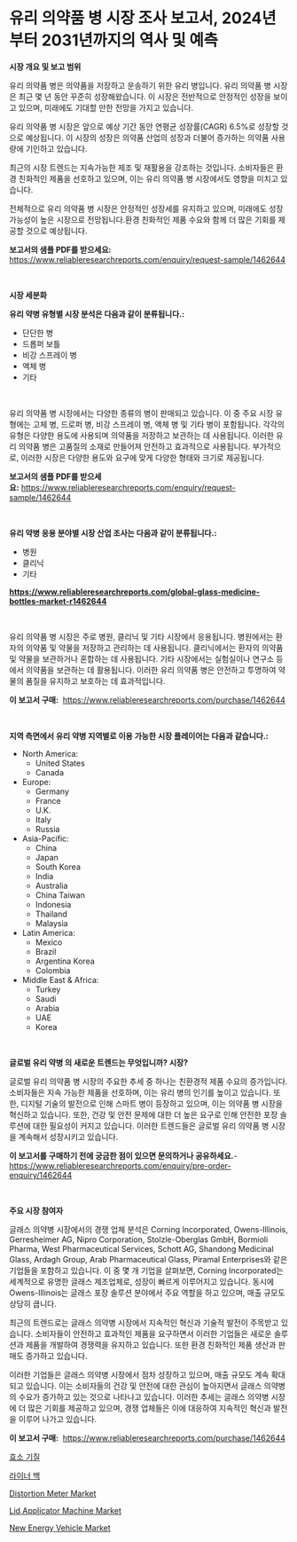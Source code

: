 <p><h1>유리 의약품 병 시장 조사 보고서, 2024년부터 2031년까지의 역사 및 예측</h1></p><p><strong>시장 개요 및 보고 범위</strong></p>
<p><p>유리 의약품 병은 의약품을 저장하고 운송하기 위한 유리 병입니다. 유리 의약품 병 시장은 최근 몇 년 동안 꾸준히 성장해왔습니다. 이 시장은 전반적으로 안정적인 성장을 보이고 있으며, 미래에도 기대할 만한 전망을 가지고 있습니다.</p><p>유리 의약품 병 시장은 앞으로 예상 기간 동안 연평균 성장률(CAGR) 6.5%로 성장할 것으로 예상됩니다. 이 시장의 성장은 의약품 산업의 성장과 더불어 증가하는 의약품 사용량에 기인하고 있습니다.</p><p>최근의 시장 트렌드는 지속가능한 제조 및 재활용을 강조하는 것입니다. 소비자들은 환경 친화적인 제품을 선호하고 있으며, 이는 유리 의약품 병 시장에서도 영향을 미치고 있습니다.</p><p>전체적으로 유리 의약품 병 시장은 안정적인 성장세를 유지하고 있으며, 미래에도 성장 가능성이 높은 시장으로 전망됩니다.환경 친화적인 제품 수요와 함께 더 많은 기회를 제공할 것으로 예상됩니다.</p></p>
<p><strong>보고서의 샘플 PDF를 받으세요:</strong> <a href="https://www.reliableresearchreports.com/enquiry/request-sample/1462644">https://www.reliableresearchreports.com/enquiry/request-sample/1462644</a></p>
<p>&nbsp;</p>
<p><strong>시장 세분화</strong></p>
<p><strong>유리 약병 유형별 시장 분석은 다음과 같이 분류됩니다.:</strong></p>
<p><ul><li>단단한 병</li><li>드롭퍼 보틀</li><li>비강 스프레이 병</li><li>액체 병</li><li>기타</li></ul></p>
<p>&nbsp;</p>
<p><p>유리 의약품 병 시장에서는 다양한 종류의 병이 판매되고 있습니다. 이 중 주요 시장 유형에는 고체 병, 드로퍼 병, 비강 스프레이 병, 액체 병 및 기타 병이 포함됩니다. 각각의 유형은 다양한 용도에 사용되며 의약품을 저장하고 보관하는 데 사용됩니다. 이러한 유리 의약품 병은 고품질의 소재로 만들어져 안전하고 효과적으로 사용됩니다. 부가적으로, 이러한 시장은 다양한 용도와 요구에 맞게 다양한 형태와 크기로 제공됩니다.</p></p>
<p><strong>보고서의 샘플 PDF를 받으세요:</strong>&nbsp;<a href="https://www.reliableresearchreports.com/enquiry/request-sample/1462644">https://www.reliableresearchreports.com/enquiry/request-sample/1462644</a></p>
<p>&nbsp;</p>
<p><strong> 유리 약병 응용 분야별 시장 산업 조사는 다음과 같이 분류됩니다.:</strong></p>
<p><ul><li>병원</li><li>클리닉</li><li>기타</li></ul></p>
<p><strong><a href="https://www.reliableresearchreports.com/global-glass-medicine-bottles-market-r1462644">https://www.reliableresearchreports.com/global-glass-medicine-bottles-market-r1462644</a></strong></p>
<p>&nbsp;</p>
<p><p>유리 의약품 병 시장은 주로 병원, 클리닉 및 기타 시장에서 응용됩니다. 병원에서는 환자의 의약품 및 약물을 저장하고 관리하는 데 사용됩니다. 클리닉에서는 환자의 의약품 및 약물을 보관하거나 혼합하는 데 사용됩니다. 기타 시장에서는 실험실이나 연구소 등에서 의약품을 보관하는 데 활용됩니다. 이러한 유리 의약품 병은 안전하고 투명하여 약물의 품질을 유지하고 보호하는 데 효과적입니다.</p></p>
<p><strong>이 보고서 구매:</strong>&nbsp; <a href="https://www.reliableresearchreports.com/purchase/1462644">https://www.reliableresearchreports.com/purchase/1462644</a></p>
<p>&nbsp;</p>
<p><strong>지역 측면에서 유리 약병 지역별로 이용 가능한 시장 플레이어는 다음과 같습니다.:</strong></p>
<p><ul>
    <li>
        North America:
        <ul>
            <li>United States</li>
            <li>Canada</li>
        </ul>
    </li>
    <li>
        Europe:
        <ul>
            <li>Germany</li>
            <li>France</li>
            <li>U.K.</li>
            <li>Italy</li>
            <li>Russia</li>
        </ul>
    </li>
    <li>
        Asia-Pacific:
        <ul>
            <li>China</li>
            <li>Japan</li>
            <li>South Korea</li>
            <li>India</li>
            <li>Australia</li>
            <li>China Taiwan</li>
            <li>Indonesia</li>
            <li>Thailand</li>
            <li>Malaysia</li>
        </ul>
    </li>
    <li>
        Latin America:
        <ul>
            <li>Mexico</li>
            <li>Brazil</li>
            <li>Argentina Korea</li>
            <li>Colombia</li>
        </ul>
    </li>
    <li>
        Middle East & Africa:
        <ul>
            <li>Turkey</li>
            <li>Saudi</li>
            <li>Arabia</li>
            <li>UAE</li>
            <li>Korea</li>
        </ul>
    </li>
    </ul></p>
<p>&nbsp;</p>
<p><strong>글로벌 유리 약병 의 새로운 트렌드는 무엇입니까? 시장?</strong></p>
<p><p>글로벌 유리 의약품 병 시장의 주요한 추세 중 하나는 친환경적 제품 수요의 증가입니다. 소비자들은 지속 가능한 제품을 선호하며, 이는 유리 병의 인기를 높이고 있습니다. 또한, 디지털 기술의 발전으로 인해 스마트 병이 등장하고 있으며, 이는 의약품 병 시장을 혁신하고 있습니다. 또한, 건강 및 안전 문제에 대한 더 높은 요구로 인해 안전한 포장 솔루션에 대한 필요성이 커지고 있습니다. 이러한 트렌드들은 글로벌 유리 의약품 병 시장을 계속해서 성장시키고 있습니다.</p></p>
<p><strong>이 보고서를 구매하기 전에 궁금한 점이 있으면 문의하거나 공유하세요.</strong>- <a href="https://www.reliableresearchreports.com/enquiry/pre-order-enquiry/1462644">https://www.reliableresearchreports.com/enquiry/pre-order-enquiry/1462644</a></p>
<p>&nbsp;</p>
<p><strong>주요 시장 참여자</strong></p>
<p><p>글래스 의약병 시장에서의 경쟁 업체 분석은 Corning Incorporated, Owens-Illinois, Gerresheimer AG, Nipro Corporation, Stolzle-Oberglas GmbH, Bormioli Pharma, West Pharmaceutical Services, Schott AG, Shandong Medicinal Glass, Ardagh Group, Arab Pharmaceutical Glass, Piramal Enterprises와 같은 기업들을 포함하고 있습니다. 이 중 몇 개 기업을 살펴보면, Corning Incorporated는 세계적으로 유명한 글래스 제조업체로, 성장이 빠르게 이루어지고 있습니다. 동시에 Owens-Illinois는 글래스 포장 솔루션 분야에서 주요 역할을 하고 있으며, 매출 규모도 상당히 큽니다.</p><p>최근의 트렌드로는 글래스 의약병 시장에서 지속적인 혁신과 기술적 발전이 주목받고 있습니다. 소비자들이 안전하고 효과적인 제품을 요구하면서 이러한 기업들은 새로운 솔루션과 제품을 개발하여 경쟁력을 유지하고 있습니다. 또한 환경 친화적인 제품 생산과 판매도 증가하고 있습니다.</p><p>이러한 기업들은 글래스 의약병 시장에서 점차 성장하고 있으며, 매출 규모도 계속 확대되고 있습니다. 이는 소비자들의 건강 및 안전에 대한 관심이 높아지면서 글래스 의약병의 수요가 증가하고 있는 것으로 나타나고 있습니다. 이러한 추세는 글래스 의약병 시장에 더 많은 기회를 제공하고 있으며, 경쟁 업체들은 이에 대응하여 지속적인 혁신과 발전을 이루어 나가고 있습니다.</p></p>
<p><strong>이 보고서 구매:</strong>&nbsp;&nbsp;<a href="https://www.reliableresearchreports.com/purchase/1462644">https://www.reliableresearchreports.com/purchase/1462644</a></p>
<p><p><a href="https://github.com/xvz497517413/Market-Research-Report-List-1/blob/main/118430530641.md">효소 기질</a></p><p><a href="https://github.com/vskv4779xr1/Market-Research-Report-List-1/blob/main/148104630642.md">라이너 백</a></p><p><a href="https://github.com/prosalinda88/Market-Research-Report-List-4/blob/main/distortion-meter-market.md">Distortion Meter Market</a></p><p><a href="https://github.com/NorbertYates/Market-Research-Report-List-4/blob/main/lid-applicator-machine-market.md">Lid Applicator Machine Market</a></p><p><a href="https://issuu.com/reportprime-2/docs/new-energy-vehicle-market-size-2030.pptx">New Energy Vehicle Market</a></p></p>